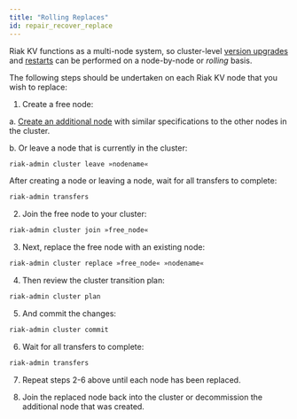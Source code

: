 ```yaml
---
title: "Rolling Replaces"
id: repair_recover_replace
---
```


[upgrade]: ../../setup/upgrading/cluster.md

[rolling restarts]: ../../using/repair-recovery/rolling-restart.md

[add node]: ../../using/cluster-operations/adding-removing-nodes.md

Riak KV functions as a multi-node system, so cluster-level [version upgrades][upgrade] and [restarts][rolling restarts] can be performed on a node-by-node or *rolling* basis.

The following steps should be undertaken on each Riak KV node that you wish to replace:

1. Create a free node:

  a. [Create an additional node][add node] with similar specifications to the other nodes in the cluster.

  b. Or leave a node that is currently in the cluster:

```bash
riak-admin cluster leave »nodename«
```

  After creating a node or leaving a node, wait for all transfers to complete:

```bash
riak-admin transfers
```

2. Join the free node to your cluster:

```bash
riak-admin cluster join »free_node«
```

3. Next, replace the free node with an existing node:

```bash
riak-admin cluster replace »free_node« »nodename«
```

4. Then review the cluster transition plan:

```bash
riak-admin cluster plan
```

5. And commit the changes:

```bash
riak-admin cluster commit
```

6. Wait for all transfers to complete:

```bash
riak-admin transfers
```

7. Repeat steps 2-6 above until each node has been replaced.

8. Join the replaced node back into the cluster or decommission the additional node that was created.
